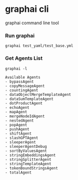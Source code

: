 # graphai cli

graphai command line tool

### Run graphai

```
graphai test_yaml/test_base.yml 
```

### Get Agents List

```
graphai -l

Available Agents
- bypassAgent
- copyMessageAgent
- countingAgent
- dataObjectMergeTemplateAgent
- dataSumTemplateAgent
- dotProductAgent
- echoAgent
- mapAgent
- mergeNodeIdAgent
- nestedAgent
- popAgent
- pushAgent
- shiftAgent
- slashGPTAgent
- sleeperAgent
- sleeperAgentDebug
- sortByValuesAgent
- stringEmbeddingsAgent
- stringSplitterAgent
- stringTemplateAgent
- tokenBoundStringsAgent
- totalAgent
```

